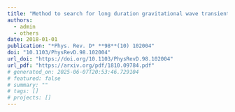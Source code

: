 ```yaml
---
title: "Method to search for long duration gravitational wave transients from isolated neutron stars using the generalized frequency-Hough transform"
authors:
  - admin
  - others
date: 2018-01-01
publication: "*Phys. Rev. D* **98**(10) 102004"
doi: "10.1103/PhysRevD.98.102004"
url_doi: "https://doi.org/10.1103/PhysRevD.98.102004"
url_pdf: "https://arxiv.org/pdf/1810.09784.pdf"
# generated_on: 2025-06-07T20:53:46.729104
# featured: false
# summary: ""
# tags: []
# projects: []
---
```

